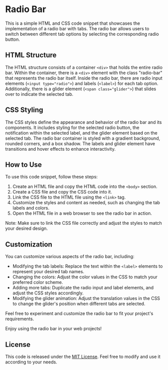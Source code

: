 # Radio Bar

This is a simple HTML and CSS code snippet that showcases the implementation of a radio bar with tabs. The radio bar allows users to switch between different tab options by selecting the corresponding radio button.

## HTML Structure

The HTML structure consists of a container `<div>` that holds the entire radio bar. Within the container, there is a `<div>` element with the class "radio-bar" that represents the radio bar itself. Inside the radio bar, there are radio input elements (`<input type="radio">`) and labels (`<label>`) for each tab option. Additionally, there is a glider element (`<span class="glider">`) that slides over to indicate the selected tab.

## CSS Styling

The CSS styles define the appearance and behavior of the radio bar and its components. It includes styling for the selected radio button, the notification within the selected label, and the glider element based on the selected tab. The radio bar container is styled with a gradient background, rounded corners, and a box shadow. The labels and glider element have transitions and hover effects to enhance interactivity.

## How to Use

To use this code snippet, follow these steps:

1. Create an HTML file and copy the HTML code into the `<body>` section.
2. Create a CSS file and copy the CSS code into it.
3. Link the CSS file to the HTML file using the `<link>` tag.
4. Customize the styles and content as needed, such as changing the tab labels and colors.
5. Open the HTML file in a web browser to see the radio bar in action.

Note: Make sure to link the CSS file correctly and adjust the styles to match your desired design.

## Customization

You can customize various aspects of the radio bar, including:

- Modifying the tab labels: Replace the text within the `<label>` elements to represent your desired tab names.
- Changing the colors: Adjust the color values in the CSS to match your preferred color scheme.
- Adding more tabs: Duplicate the radio input and label elements, and adjust the CSS styles accordingly.
- Modifying the glider animation: Adjust the translation values in the CSS to change the glider's position when different tabs are selected.

Feel free to experiment and customize the radio bar to fit your project's requirements.

Enjoy using the radio bar in your web projects!

## License

This code is released under the [MIT License](LICENSE). Feel free to modify and use it according to your needs.
